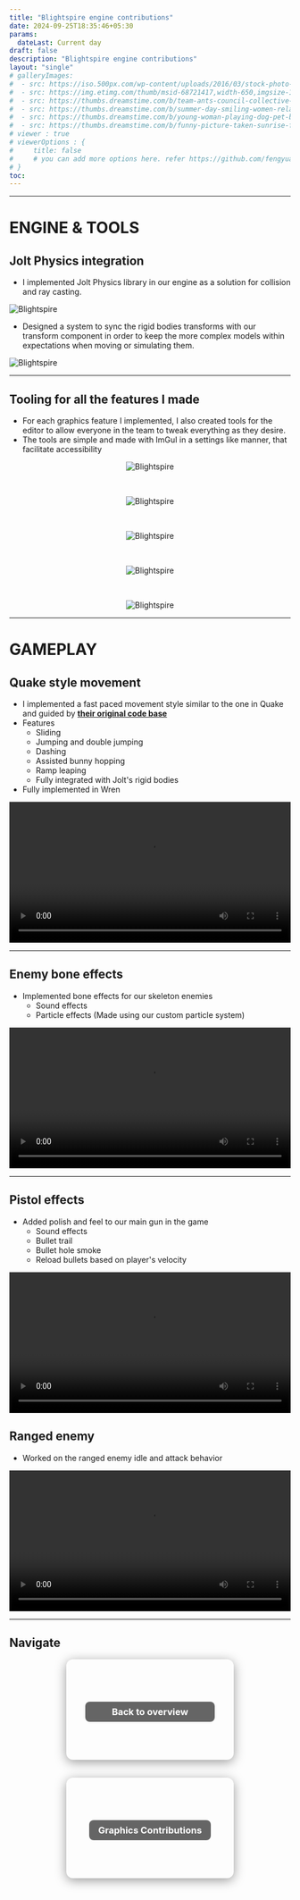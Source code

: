 ```yaml
---
title: "Blightspire engine contributions"
date: 2024-09-25T18:35:46+05:30
params:
  dateLast: Current day
draft: false
description: "Blightspire engine contributions"
layout: "single"
# galleryImages:
#  - src: https://iso.500px.com/wp-content/uploads/2016/03/stock-photo-142984111-1500x1000.jpg
#  - src: https://img.etimg.com/thumb/msid-68721417,width-650,imgsize-1016106,,resizemode-4,quality-100/nature1_gettyimages.jpg
#  - src: https://thumbs.dreamstime.com/b/team-ants-council-collective-decision-work-17037482.jpg
#  - src: https://thumbs.dreamstime.com/b/summer-day-smiling-women-relax-wearing-red-dress-fashion-standing-wooden-bridge-over-sea-blue-sky-background-summer-107411998.jpg
#  - src: https://thumbs.dreamstime.com/b/young-woman-playing-dog-pet-beach-sunrise-sunset-girl-dog-having-fun-seasid-seaside-cute-neglected-stay-66480218.jpg
#  - src: https://thumbs.dreamstime.com/b/funny-picture-taken-sunrise-frozen-lake-perspective-rider-retro-bicycle-sunrise-personal-211066044.jpg 
# viewer : true
# viewerOptions : {
#     title: false
#     # you can add more options here. refer https://github.com/fengyuanchen/viewerjs?tab=readme-ov-file#options
# }
toc: 
---
```


---
# ENGINE & TOOLS


## Jolt Physics integration

- I implemented Jolt Physics library in our engine as a solution for collision and ray casting.

![Blightspire](/images/projects/blightspire/jolt.gif)

- Designed a system to sync the rigid bodies transforms with our transform component in order to keep the more complex models within expectations when moving or simulating them.

![Blightspire](/images/projects/blightspire/physics_sync.png)

---

## Tooling for all the features I made

- For each graphics feature I implemented, I also created tools for the editor to allow everyone in the team to tweak everything as they desire.
- The tools are simple and made with ImGuI in a settings like manner, that facilitate accessibility

<center>

![Blightspire](/images/projects/blightspire/s1.png)

<br>

![Blightspire](/images/projects/blightspire/s2.png)

<br>

![Blightspire](/images/projects/blightspire/s3.png)

<br>

![Blightspire](/images/projects/blightspire/s4.png)

<br>

![Blightspire](/images/projects/blightspire/s5.png)

</center>



---
# GAMEPLAY


## Quake style movement

- I implemented a fast paced movement style similar to the one in Quake and guided by <a href="https://github.com/id-Software/Quake/tree/master/"><strong>their original code base</strong></a>
- Features
  - Sliding
  - Jumping and double jumping
  - Dashing
  - Assisted bunny hopping
  - Ramp leaping
  - Fully integrated with Jolt's rigid bodies
- Fully implemented in Wren

<video controls width="100%" >
  <source src="/images/projects/blightspire/movement.mp4" type="video/mp4">
  Your browser does not support the video tag.
</video>

---

## Enemy bone effects

- Implemented bone effects for our skeleton enemies
  - Sound effects
  - Particle effects (Made using our custom particle system)

<video controls width="100%" >
  <source src="/images/projects/blightspire/bones.mp4" type="video/mp4">
  Your browser does not support the video tag.
</video>


---

## Pistol effects

- Added polish and feel to our main gun in the game
  - Sound effects
  - Bullet trail
  - Bullet hole smoke
  - Reload bullets based on player's velocity


<video controls width="100%" >
  <source src="/images/projects/blightspire/revolver.mp4" type="video/mp4">
  Your browser does not support the video tag.
</video>


## Ranged enemy

- Worked on the ranged enemy idle and attack behavior

<video controls width="100%" >
  <source src="/images/projects/blightspire/eye.mp4" type="video/mp4">
  Your browser does not support the video tag.
</video>

---

## Navigate

<div style="display: flex; flex-wrap: wrap; gap: 2rem; justify-content: center; align-items: center; margin-top: 1rem;">



  <a href="/blightspire/" style="text-decoration: none;">
    <div style="width: 300px; height: 180px; background-image: url('/images/projects/blightspire/blightspire.png'); background-size: cover; background-position: center; border-radius: 12px; box-shadow: 0 4px 20px rgba(0,0,0,0.4); display: flex; align-items: center; justify-content: center;">
      <center><h3 style="color: white; background: rgba(0, 0, 0, 0.6); padding: 0.5rem 3rem; border-radius: 8px;">Back to overview</h3></center>
    </div>
  </a>

  <a href="/blightspire-graphics/" style="text-decoration: none;">
    <div style="width: 300px; height: 180px; background-image: url('/images/projects/blightspire/graphics.png'); background-size: cover; background-position: center; border-radius: 12px; box-shadow: 0 4px 20px rgba(0,0,0,0.4); display: flex; align-items: center; justify-content: center;">
      <center><h3 style="color: white; background: rgba(0, 0, 0, 0.6); padding: 0.5rem 1rem; border-radius: 8px;">Graphics Contributions</h3></center>
    </div>
  </a>

</div>